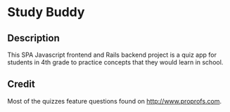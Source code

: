 # Study Buddy

## Description
This SPA Javascript frontend and Rails backend project is a quiz app for students in 4th grade to practice concepts that they would learn in school. 

## Credit
Most of the quizzes feature questions found on http://www.proprofs.com. 

